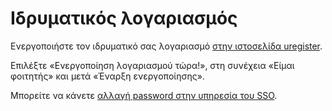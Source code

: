 # Ιδρυματικός λογαριασμός

Ενεργοποιήστε τον ιδρυματικό σας λογαριασμό [στην ιστοσελίδα uregister](https://uregister.ihu.gr/).

Επιλέξτε «Ενεργοποίηση λογαριασμού τώρα!», στη συνέχεια «Είμαι φοιτητής» και μετά «Έναρξη ενεργοποίησης».

Μπορείτε να κάνετε [αλλαγή password στην υπηρεσία του SSO](https://mypassword.ihu.gr/reset_password.php).
